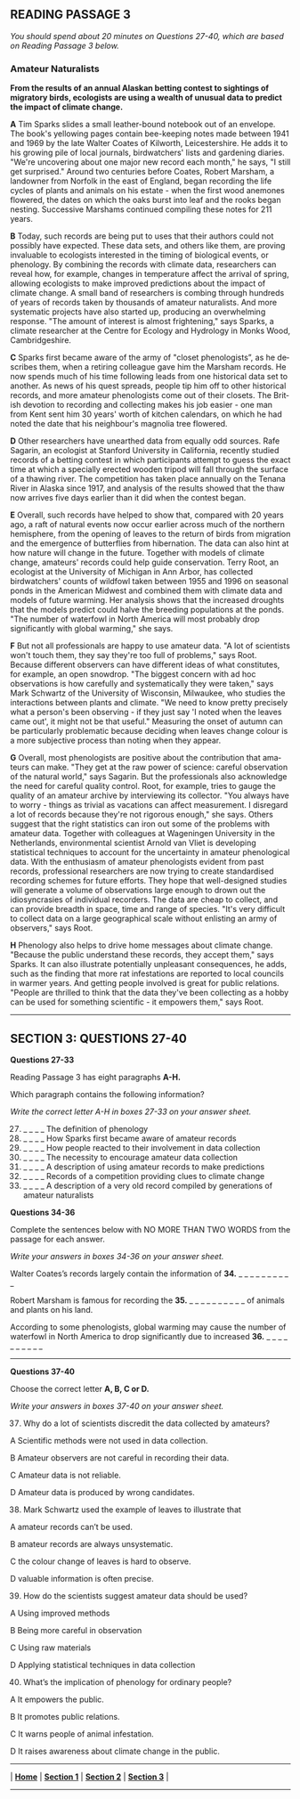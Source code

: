 ## READING PASSAGE 3

*You should spend about 20 minutes on Questions 27-40, which are based on Reading Passage 3 below.*

### Amateur Naturalists

**From the results of an annual Alaskan betting contest to sightings of migra­tory birds, ecologists are using a wealth of unusual data to predict the impact of climate change.**

**A** Tim Sparks slides a small leather-bound notebook out of an envelope. The book's yellowing pages contain bee-keeping notes made between 1941 and 1969 by the late Walter Coates of Kilworth, Leicestershire. He adds it to his growing pile of local journals, birdwatchers' lists and gardening diaries. "We're uncovering about one major new record each month," he says, "I still get surprised." Around two centuries before Coates, Robert Marsham, a landowner from Norfolk in the east of England, began recording the life cycles of plants and animals on his estate - when the first wood anemones flowered, the dates on which the oaks burst into leaf and the rooks began nesting. Successive Marshams continued compiling these notes for 211 years.

**B** Today, such records are being put to uses that their authors could not pos­sibly have expected. These data sets, and others like them, are proving in­valuable to ecologists interested in the timing of biological events, or phen­ology. By combining the records with climate data, researchers can reveal how, for example, changes in temperature affect the arrival of spring, al­lowing ecologists to make improved predictions about the impact of climate change. A small band of researchers is combing through hundreds of years of records taken by thousands of amateur naturalists. And more systematic projects have also started up, producing an overwhelming response. "The amount of interest is almost frightening," says Sparks, a climate researcher at the Centre for Ecology and Hydrology in Monks Wood, Cambridgeshire.

**C** Sparks first became aware of the army of "closet phenologists”, as he de­scribes them, when a retiring colleague gave him the Marsham records. He now spends much of his time following leads from one historical data set to another. As news of his quest spreads, people tip him off to other historical records, and more amateur phenologists come out of their closets. The Brit­ish devotion to recording and collecting makes his job easier - one man from Kent sent him 30 years' worth of kitchen calendars, on which he had noted the date that his neighbour's magnolia tree flowered.

**D** Other researchers have unearthed data from equally odd sources. Rafe Sa­garin, an ecologist at Stanford University in California, recently studied records of a betting contest in which participants attempt to guess the exact time at which a specially erected wooden tripod will fall through the surface of a thawing river. The competition has taken place annually on the Tenana River in Alaska since 1917, and analysis of the results showed that the thaw now arrives five days earlier than it did when the contest began.

**E** Overall, such records have helped to show that, compared with 20 years ago, a raft of natural events now occur earlier across much of the northern hemi­sphere, from the opening of leaves to the return of birds from migration and the emergence of butterflies from hibernation. The data can also hint at how nature will change in the future. Together with models of climate change, amateurs' records could help guide conservation. Terry Root, an ecologist at the University of Michigan in Ann Arbor, has collected birdwatchers' counts of wildfowl taken between 1955 and 1996 on seasonal ponds in the Ameri­can Midwest and combined them with climate data and models of future warming. Her analysis shows that the increased droughts that the models predict could halve the breeding populations at the ponds. "The number of waterfowl in North America will most probably drop significantly with global warming," she says.

**F** But not all professionals are happy to use amateur data. "A lot of scientists won't touch them, they say they're too full of problems," says Root. Because different observers can have different ideas of what constitutes, for example, an open snowdrop. "The biggest concern with ad hoc observations is how carefully and systematically they were taken," says Mark Schwartz of the University of Wisconsin, Milwaukee, who studies the interactions between plants and climate. "We need to know pretty precisely what a person's been observing - if they just say 'I noted when the leaves came out', it might not be that useful." Measuring the onset of autumn can be particularly problem­atic because deciding when leaves change colour is a more subjective pro­cess than noting when they appear.

**G** Overall, most phenologists are positive about the contribution that ama­teurs can make. "They get at the raw power of science: careful observation of the natural world," says Sagarin. But the professionals also acknowledge the need for careful quality control. Root, for example, tries to gauge the quality of an amateur archive by interviewing its collector. "You always have to worry - things as trivial as vacations can affect measurement. I disregard a lot of records because they're not rigorous enough," she says. Others suggest that the right statistics can iron out some of the problems with amateur data. Together with colleagues at Wageningen University in the Netherlands, environmental scientist Arnold van Vliet is developing statistical techniques to account for the uncertainty in amateur phenological data. With the en­thusiasm of amateur phenologists evident from past records, professional researchers are now trying to create standardised recording schemes for fu­ture efforts. They hope that well-designed studies will generate a volume of observations large enough to drown out the idiosyncrasies of individual recorders. The data are cheap to collect, and can provide breadth in space, time and range of species. "It's very difficult to collect data on a large geo­graphical scale without enlisting an army of observers," says Root.

**H** Phenology also helps to drive home messages about climate change. "Be­cause the public understand these records, they accept them," says Sparks.
It can also illustrate potentially unpleasant consequences, he adds, such as the finding that more rat infestations are reported to local councils in warmer years. And getting people involved is great for public relations. "People are thrilled to think that the data they've been collecting as a hobby can be used for something scientific - it empowers them," says Root.

---

## SECTION 3: QUESTIONS 27-40

**Questions 27-33**

Reading Passage 3 has eight paragraphs **A-H.**

Which paragraph contains the following information?

*Write the correct letter A-H in boxes 27-33 on your answer sheet.*

27. _ _ _ _ The definition of phenology
28. _ _ _ _ How Sparks first became aware of amateur records
29. _ _ _ _ How people reacted to their involvement in data collection
30. _ _ _ _ The necessity to encourage amateur data collection
31. _ _ _ _ A description of using amateur records to make predictions
32. _ _ _ _ Records of a competition providing clues to climate change
33. _ _ _ _ A description of a very old record compiled by generations of amateur naturalists

**Questions 34-36**

Complete the sentences below with NO MORE THAN TWO WORDS from the passage for each answer.

*Write your answers in boxes 34-36 on your answer sheet.*

Walter Coates’s records largely contain the information of **34.** _ _ _ _ _ _ _ _ _ _

Robert Marsham is famous for recording the **35.** _ _ _ _ _ _ _ _ _ _
  of animals and plants on his land.

According to some phenologists, global warming may cause the number of waterfowl in North America to drop significantly due to increased **36.** _ _ _ _ _ _ _ _ _ _

---

**Questions 37-40**

Choose the correct letter **A, B, C or D.**

*Write your answers in boxes 37-40 on your answer sheet.*

37. Why do a lot of scientists discredit the data collected by amateurs?

A Scientific methods were not used in data collection.  

B Amateur observers are not careful in recording their data.

C Amateur data is not reliable.  

D Amateur data is produced by wrong candidates.  

38. Mark Schwartz used the example of leaves to illustrate that

A amateur records can’t be used.  

B amateur records are always unsystematic.  

C the colour change of leaves is hard to observe.  

D valuable information is often precise.  

39. How do the scientists suggest amateur data should be used?

A Using improved methods  

B Being more careful in observation  

C Using raw materials  

D Applying statistical techniques in data collection  

40. What’s the implication of phenology for ordinary people?

A It empowers the public.  

B It promotes public relations.  

C It warns people of animal infestation.  

D It raises awareness about climate change in the public.  

---

| **[Home](1.md)** | **[Section 1](Section_1.md)** | **[Section 2](Section_1.md)** | **[Section 3](Section_3.md)** |

---
